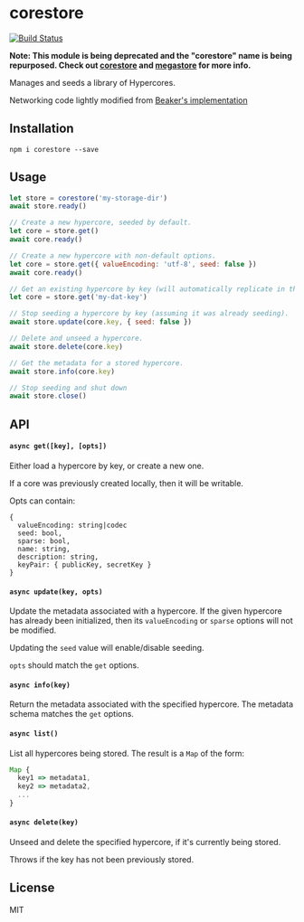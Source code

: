 # corestore
[![Build Status](https://travis-ci.org/andrewosh/corestore.svg?branch=master)](https://travis-ci.org/andrewosh/corestore)

__Note: This module is being deprecated and the "corestore" name is being repurposed. Check out [corestore](https://github.com/andrewosh/random-access-corestore) and [megastore](https://github.com/andrewosh/megastore) for more info.__

Manages and seeds a library of Hypercores.

Networking code lightly modified from [Beaker's implementation](https://github.com/beakerbrowser/beaker-core/blob/master/dat/daemon/index.js)

## Installation
```
npm i corestore --save
```

## Usage
```js
let store = corestore('my-storage-dir')
await store.ready()

// Create a new hypercore, seeded by default.
let core = store.get()
await core.ready()

// Create a new hypercore with non-default options.
let core = store.get({ valueEncoding: 'utf-8', seed: false })
await core.ready()

// Get an existing hypercore by key (will automatically replicate in the background).
let core = store.get('my-dat-key')

// Stop seeding a hypercore by key (assuming it was already seeding).
await store.update(core.key, { seed: false })

// Delete and unseed a hypercore.
await store.delete(core.key)

// Get the metadata for a stored hypercore.
await store.info(core.key)

// Stop seeding and shut down
await store.close()
```

## API
#### `async get([key], [opts])`
Either load a hypercore by key, or create a new one.

If a core was previously created locally, then it will be writable.

Opts can contain:
```
{
  valueEncoding: string|codec
  seed: bool,
  sparse: bool,
  name: string,
  description: string,
  keyPair: { publicKey, secretKey }
}
```

#### `async update(key, opts)`
Update the metadata associated with a hypercore. If the given hypercore has already been initialized, then its `valueEncoding` or `sparse` options will not be modified.

Updating the `seed` value will enable/disable seeding.

`opts` should match the `get` options.

#### `async info(key)`
Return the metadata associated with the specified hypercore. The metadata schema matches the `get` options.

#### `async list()`
List all hypercores being stored. The result is a `Map` of the form:
```js
Map {
  key1 => metadata1,
  key2 => metadata2,
  ...
}
```

#### `async delete(key)`
Unseed and delete the specified hypercore, if it's currently being stored.

Throws if the key has not been previously stored.

## License
MIT

